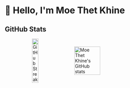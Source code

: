 # 👋 Hello, I'm Moe Thet Khine
## GitHub Stats


<div style="display: flex; justify-content: center; align-items: center; max-width: 1000px; margin: 0 auto; gap: 20px;">
    <a href="https://git.io/streak-stats">
        <img src="https://streak-stats.demolab.com/?user=MoeThetKhine&theme=dark&background=000000&ring=FFA500&fire=FFA500&currStreakLabel=FFFFFF&sideLabels=FFFFFF&currStreakNum=FFD700&dates=FFFFFF" 
             alt="GitHub Streak" style="width: 42%;" />
    </a>
    <img src="https://github-readme-stats.vercel.app/api?username=MoeThetKhine&show_icons=true&title_color=FFD700&text_color=FFFFFF&icon_color=FFA500&bg_color=000000" 
         style="width: 40%" alt="Moe Thet Khine's GitHub stats" />
</div>
